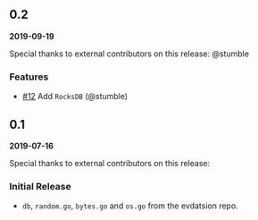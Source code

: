 ## 0.2

**2019-09-19**

Special thanks to external contributors on this release: @stumble

### Features

- [\#12](https://github.com/evdatsion/tm-db/pull/12) Add `RocksDB` (@stumble)

## 0.1

**2019-07-16**

Special thanks to external contributors on this release:

### Initial Release

- `db`, `random.go`, `bytes.go` and `os.go` from the evdatsion repo.
